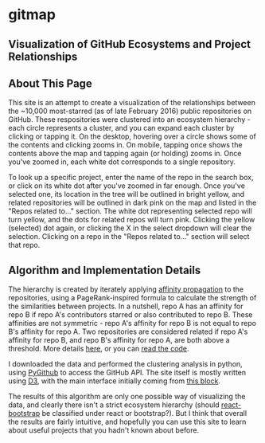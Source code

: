 # gitmap
## Visualization of GitHub Ecosystems and Project Relationships

## About This Page

This site is an attempt to create a visualization of the relationships between the ~10,000 most-starred (as of late February 2016) public repositories on GitHub. These respositories were clustered into an ecosystem hierarchy - each circle represents a cluster, and you can expand each cluster by clicking or tapping it. On the desktop, hovering over a circle shows some of the contents and clicking zooms in. On mobile, tapping once shows the contents above the map and tapping again (or holding) zooms in. Once you've zoomed in, each white dot corresponds to a single repository. 

To look up a specific project, enter the name of the repo in the search box, or click on its white dot after you've zoomed in far enough. Once you've selected one, its location in the tree will be outlined in bright yellow, and related repositories will be outlined in dark pink on the map and listed in the "Repos related to..." section. The white dot representing selected repo will turn yellow, and the dots for related repos will turn pink. Clicking the yellow (selected) dot again, or clicking the X in the select dropdown will clear the selection. Clicking on a repo in the "Repos related to..." section will select that repo.

## Algorithm and Implementation Details

The hierarchy is created by iterately applying [affinity propagation](http://www.psi.toronto.edu/index.php?q=affinity%20propagation) to the repositories, using a PageRank-inspired formula to calculate the strength of the similarities between projects. In a nutshell, repo A has an affinity for repo B if repo A's contributors starred or also contributed to repo B. These affinities are not symmetric - repo A's affinity for repo B is not equal to repo B's affinity for repo A. Two repositories are considered related if repo A's affinity for repo B, and repo B's affinity for repo A, are both above a threshold. More details [here](https://oracleofnj.github.io/gitmap/algorithm-details.html), or you can [read the code](https://github.com/oracleofnj/gitmap).

I downloaded the data and performed the clustering analysis in python, using [PyGithub](https://github.com/PyGithub/PyGithub) to access the GitHub API. The site itself is mostly written using [D3](https://github.com/mbostock/d3), with the main interface initially coming from [this block](https://bl.ocks.org/mbostock/7607535). 

The results of this algorithm are only one possible way of visualizing the data, and clearly there isn't a strict ecosystem hierarchy (should [react-bootstrap](https://github.com/react-bootstrap/react-bootstrap) be classified under react or bootstrap?). But I think that overall the results are fairly intuitive, and hopefully you can use this site to learn about useful projects that you hadn't known about before.
